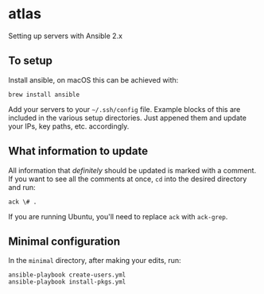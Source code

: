 # atlas
Setting up servers with Ansible 2.x

## To setup

Install ansible, on macOS this can be achieved with:

```
brew install ansible
```

Add your servers to your `~/.ssh/config` file. Example blocks of
this are included in the various setup directories. Just appened
them and update your IPs, key paths, etc. accordingly.

## What information to update

All information that _definitely_ should be updated is marked with
a comment. If you want to see all the comments at once, `cd` into
the desired directory and run:

```
ack \# .
```

If you are running Ubuntu, you'll need to replace `ack` with
`ack-grep`.

## Minimal configuration

In the `minimal` directory, after making your edits, run:

```
ansible-playbook create-users.yml
ansible-playbook install-pkgs.yml
```

